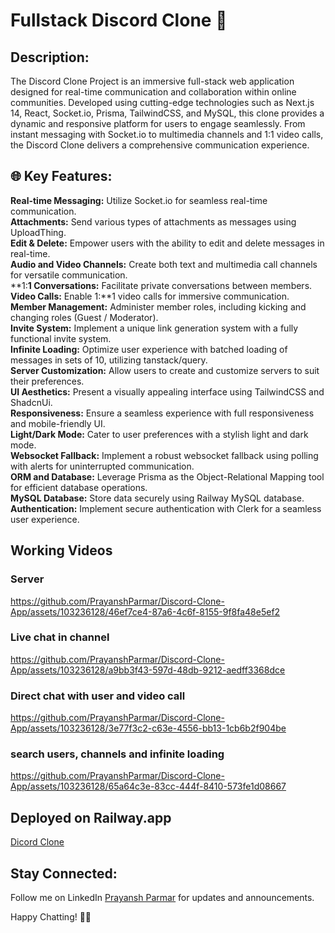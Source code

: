 #  Fullstack Discord Clone 🚀 

## Description:

The Discord Clone Project is an immersive full-stack web application designed for real-time communication and collaboration within online communities. Developed using cutting-edge technologies such as Next.js 14, React, Socket.io, Prisma, TailwindCSS, and MySQL, this clone provides a dynamic and responsive platform for users to engage seamlessly. From instant messaging with Socket.io to multimedia channels and 1:1 video calls, the Discord Clone delivers a comprehensive communication experience.

## 🌐 Key Features:


**Real-time Messaging:** Utilize Socket.io for seamless real-time communication.</br>
**Attachments:** Send various types of attachments as messages using UploadThing.</br>
**Edit & Delete:** Empower users with the ability to edit and delete messages in real-time.</br>
**Audio and Video Channels:** Create both text and multimedia call channels for versatile communication.</br>
**1:**1 Conversations:** Facilitate private conversations between members.</br>
**Video Calls:** Enable 1:**1 video calls for immersive communication.</br>
**Member Management:** Administer member roles, including kicking and changing roles (Guest / Moderator).</br>
**Invite System:** Implement a unique link generation system with a fully functional invite system.</br>
**Infinite Loading:** Optimize user experience with batched loading of messages in sets of 10, utilizing tanstack/query.</br>
**Server Customization:** Allow users to create and customize servers to suit their preferences.</br>
**UI Aesthetics:** Present a visually appealing interface using TailwindCSS and ShadcnUi.</br>
**Responsiveness:** Ensure a seamless experience with full responsiveness and mobile-friendly UI.</br>
**Light/Dark Mode:** Cater to user preferences with a stylish light and dark mode.</br>
**Websocket Fallback:** Implement a robust websocket fallback using polling with alerts for uninterrupted communication.</br>
**ORM and Database:** Leverage Prisma as the Object-Relational Mapping tool for efficient database operations.</br>
**MySQL Database:** Store data securely using Railway MySQL database.</br>
**Authentication:** Implement secure authentication with Clerk for a seamless user experience.</br>

## Working Videos

### Server 

https://github.com/PrayanshParmar/Discord-Clone-App/assets/103236128/46ef7ce4-87a6-4c6f-8155-9f8fa48e5ef2

### Live chat in channel

https://github.com/PrayanshParmar/Discord-Clone-App/assets/103236128/a9bb3f43-597d-48db-9212-aedff3368dce

### Direct chat with user and video call

https://github.com/PrayanshParmar/Discord-Clone-App/assets/103236128/3e77f3c2-c63e-4556-bb13-1cb6b2f904be

### search users, channels and infinite loading

https://github.com/PrayanshParmar/Discord-Clone-App/assets/103236128/65a64c3e-83cc-444f-8410-573fe1d08667

## Deployed on Railway.app

[Dicord Clone](https://discord-clone-app-production-59e9.up.railway.app/)

## Stay Connected:

Follow me on LinkedIn <a href="https://www.linkedin.com/in/prayansh-parmar/" target="_blank">Prayansh Parmar</a> for updates and announcements.

Happy Chatting! 📝✨
